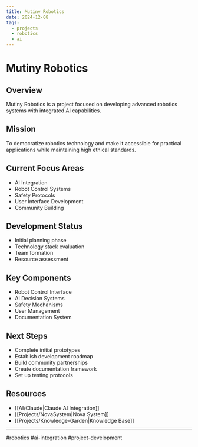 ```yaml
---
title: Mutiny Robotics
date: 2024-12-08
tags:
  - projects
  - robotics
  - ai
---
```


# Mutiny Robotics

## Overview
Mutiny Robotics is a project focused on developing advanced robotics systems with integrated AI capabilities.

## Mission
To democratize robotics technology and make it accessible for practical applications while maintaining high ethical standards.

## Current Focus Areas
- AI Integration
- Robot Control Systems
- Safety Protocols
- User Interface Development
- Community Building

## Development Status
- Initial planning phase
- Technology stack evaluation
- Team formation
- Resource assessment

## Key Components
- Robot Control Interface
- AI Decision Systems
- Safety Mechanisms
- User Management
- Documentation System

## Next Steps
- Complete initial prototypes
- Establish development roadmap
- Build community partnerships
- Create documentation framework
- Set up testing protocols

## Resources
- [[AI/Claude|Claude AI Integration]]
- [[Projects/NovaSystem|Nova System]]
- [[Projects/Knowledge-Garden|Knowledge Base]]

---

#robotics #ai-integration #project-development